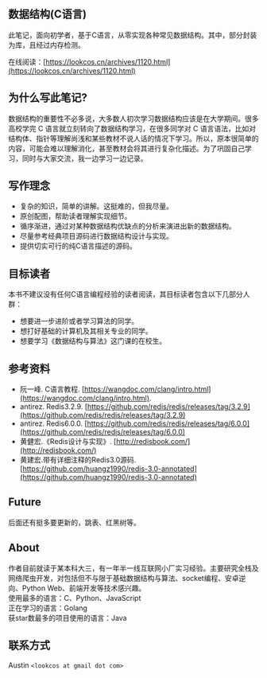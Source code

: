 ## 数据结构(C语言)

此笔记，面向初学者，基于C语言，从零实现各种常见数据结构。其中，部分封装为库，且经过内存检测。

在线阅读：[https://lookcos.cn/archives/1120.html](https://lookcos.cn/archives/1120.html)

## 为什么写此笔记?
  
数据结构的重要性不必多说，大多数人初次学习数据结构应该是在大学期间。很多高校学完 C 语言就立刻转向了数据结构学习，在很多同学对 C 语言语法，比如对结构体、指针等理解尚浅和某些教材不说人话的情况下学习。所以，原本很简单的内容，可能会难以理解消化，甚至教材会将其进行复杂化描述。为了巩固自己学习，同时与大家交流，我一边学习一边记录。 

## 写作理念

- 复杂的知识，简单的讲解。这挺难的，但我尽量。
- 原创配图，帮助读者理解实现细节。
- 循序渐进，通过对某种数据结构优缺点的分析来演进出新的数据结构。
- 尽量参考经典项目源码进行数据结构设计与实现。
- 提供切实可行的纯C语言描述的源码。

## 目标读者

本书不建议没有任何C语言编程经验的读者阅读，其目标读者包含以下几部分人群：

- 想要进一步进阶或者学习算法的同学。
- 想打好基础的计算机及其相关专业的同学。 
- 想要学习《数据结构与算法》这门课的在校生。

## 参考资料  

- 阮一峰. C语言教程. [https://wangdoc.com/clang/intro.html](https://wangdoc.com/clang/intro.html).
- antirez. Redis3.2.9. [https://github.com/redis/redis/releases/tag/3.2.9](https://github.com/redis/redis/releases/tag/3.2.9)
- antirez. Redis6.0.0. [https://github.com/redis/redis/releases/tag/6.0.0](https://github.com/redis/redis/releases/tag/6.0.0)
- 黄健宏.《Redis设计与实现》. [http://redisbook.com/](http://redisbook.com/)
- 黄建宏.带有详细注释的Redis3.0源码. [https://github.com/huangz1990/redis-3.0-annotated](https://github.com/huangz1990/redis-3.0-annotated)

## Future  

后面还有挺多要更新的，跳表、红黑树等。

## About 

作者目前就读于某本科大三，有一年半一线互联网小厂实习经验。主要研究全栈及网络爬虫开发，对包括但不与限于基础数据结构与算法、socket编程、安卓逆向、Python Web、前端开发等技术感兴趣。  
使用最多的语言：C、Python、JavaScript  
正在学习的语言：Golang  
获star数最多的项目使用的语言：Java

## 联系方式  

Austin `<lookcos at gmail dot com>`
